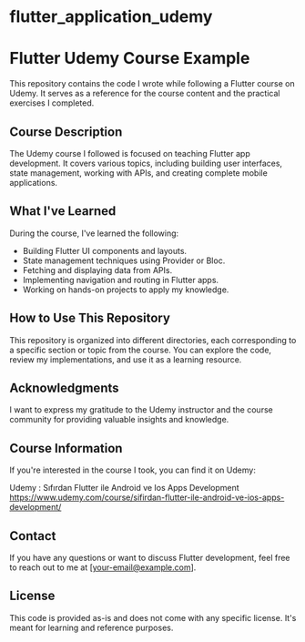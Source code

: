 # flutter_application_udemy
# Flutter Udemy Course Example

This repository contains the code I wrote while following a Flutter course on Udemy. It serves as a reference for the course content and the practical exercises I completed.

## Course Description

The Udemy course I followed is focused on teaching Flutter app development. It covers various topics, including building user interfaces, state management, working with APIs, and creating complete mobile applications.

## What I've Learned

During the course, I've learned the following:

- Building Flutter UI components and layouts.
- State management techniques using Provider or Bloc.
- Fetching and displaying data from APIs.
- Implementing navigation and routing in Flutter apps.
- Working on hands-on projects to apply my knowledge.

## How to Use This Repository

This repository is organized into different directories, each corresponding to a specific section or topic from the course. You can explore the code, review my implementations, and use it as a learning resource.

## Acknowledgments

I want to express my gratitude to the Udemy instructor and the course community for providing valuable insights and knowledge.

## Course Information

If you're interested in the course I took, you can find it on Udemy:

Udemy : Sıfırdan Flutter ile Android ve Ios Apps Development
https://www.udemy.com/course/sifirdan-flutter-ile-android-ve-ios-apps-development/

## Contact

If you have any questions or want to discuss Flutter development, feel free to reach out to me at [your-email@example.com].

## License

This code is provided as-is and does not come with any specific license. It's meant for learning and reference purposes.

